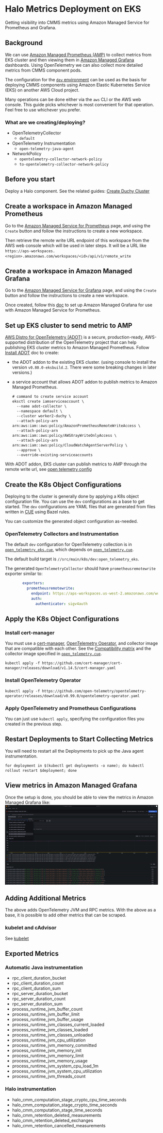 # Halo Metrics Deployment on EKS

Getting visibility into CMMS metrics using Amazon Managed Service for Prometheus
and Grafana.

## Background

We can use [Amazon Managed Prometheus (AMP)](https://aws.amazon.com/prometheus/)
to collect metrics from EKS cluster and then viewing them in
[Amazon Managed Grafana](https://aws.amazon.com/grafana/) dashboards. Using
OpenTelemetry we can also collect more detailed metrics from CMMS component
pods.

The configuration for the [`dev` environment](../../src/main/k8s/dev) can be
used as the basis for deploying CMMS components using Amazon Elastic Kubernetes
Service (EKS) on another AWS Cloud project.

Many operations can be done either via the `aws` CLI or the AWS web console.
This guide picks whichever is most convenient for that operation. Feel free to
use whichever you prefer.

### What are we creating/deploying?

*   OpenTelemetryCollector
    *   `default`
*   OpenTelemetry Instrumentation
    *   `open-telemetry-java-agent`
*   NetworkPolicy
    *   `opentelemetry-collector-network-policy`
    *   `to-opentelemetry-collector-network-policy`

## Before you start

Deploy a Halo component. See the related guides:
[Create Duchy Cluster](duchy-deployment.md)

## Create a workspace in Amazon Managed Prometheus

Go to the
[Amazon Managed Service for Prometheus](https://us-east-1.console.aws.amazon.com/prometheus/home?region=us-east-1#/)
page, and using the `Create` button and follow the instructions to create a new
workspace.

Then retrieve the remote write URL endpoint of this workspace from the AWS web
console which will be used in later steps. It will be a URL like
`https://aps-workspaces.<region>.amazonaws.com/workspaces/<id>/api/v1/remote_write`

## Create a workspace in Amazon Managed Grafana

Go to the
[Amazon Managed Service for Grafana](https://us-east-1.console.aws.amazon.com/grafana/home?region=us-east-1)
page, and using the `Create` button and follow the instructions to create a new
workspace.

Once created, follow this
[doc](https://docs.aws.amazon.com/prometheus/latest/userguide/AMP-onboard-amg.html)
to set up Amazon Managed Grafana for use with Amazon Managed Service for
Prometheus.

## Set up EKS cluster to send metric to AMP

[AWS Distro for OpenTelemetry (ADOT)](https://aws-otel.github.io/) is a secure,
production-ready, AWS-supported distribution of the OpenTelemetry project that
can help publishing EKS cluster metrics to Amazon Managed Prometheus. Follow
[Install ADOT](https://docs.aws.amazon.com/eks/latest/userguide/adot-manage.html#adot-install)
doc to create:

*   the ADOT addon to the existing EKS cluster. (using console to install the
    version `v0.80.0-eksbuild.2`. There were some breaking changes in later
    versions.)
*   a service account that allows ADOT addon to publish metrics to Amazon
    Managed Prometheus.

    ```shell
    # command to create service account
    eksctl create iamserviceaccount \
      --name adot-collector \
      --namespace default \
      --cluster worker2-duchy \
      --attach-policy-arn arn:aws:iam::aws:policy/AmazonPrometheusRemoteWriteAccess \
      --attach-policy-arn arn:aws:iam::aws:policy/AWSXrayWriteOnlyAccess \
      --attach-policy-arn arn:aws:iam::aws:policy/CloudWatchAgentServerPolicy \
      --approve \
      --override-existing-serviceaccounts
    ```

With ADOT addon, EKS cluster can publish metrics to AMP through the remote write
url, see [open telemetry config](#opentelemetry-collectors-and-instrumentation)

## Create the K8s Object Configurations

Deploying to the cluster is generally done by applying a K8s object
configuration file. You can use the `dev` configurations as a base to get
started. The `dev` configurations are YAML files that are generated from files
written in [CUE](https://cuelang.org/) using Bazel rules.

You can customize the generated object configuration as-needed.

### OpenTelemetry Collectors and Instrumentation

The default `dev` configuration for OpenTelemetry collection is in
[`open_telemetry_eks.cue`](../../src/main/k8s/dev/open_telemetry_eks.cue), which
depends on [`open_telemetry.cue`](../../src/main/k8s/open_telemetry.cue).

The default build target is `//src/main/k8s/dev:open_telemetry_eks`.

The generated `OpenTelemetryCollector` should have `prometheusremotewrite`
exporter similar to:

```yaml
        exporters:
          prometheusremotewrite:
            endpoint: https://aps-workspaces.us-west-2.amazonaws.com/workspaces/ws-65b9edc1-dda8-4037-8464-01eebe0e7651/api/v1/remote_write
            auth:
              authenticator: sigv4auth
```

## Apply the K8s Object Configurations

### Install cert-manager

You must use a [cert-manager](https://github.com/cert-manager/cert-manager/),
[OpenTelemetry Operator](https://github.com/open-telemetry/opentelemetry-operator/),
and collector image that are compatible with each other. See the
[Compatibility matrix](https://github.com/open-telemetry/opentelemetry-operator#compatibility-matrix)
and the collector image specified in
[`open_telemetry.cue`](../../src/main/k8s/open_telemetry.cue).

```shell
kubectl apply -f https://github.com/cert-manager/cert-manager/releases/download/v1.14.5/cert-manager.yaml
```

### Install OpenTelemetry Operator

```shell
kubectl apply -f https://github.com/open-telemetry/opentelemetry-operator/releases/download/v0.99.0/opentelemetry-operator.yaml
```

### Apply OpenTelemetry and Prometheus Configurations

You can just use `kubectl apply`, specifying the configuration files you created
in the previous step.

## Restart Deployments to Start Collecting Metrics

You will need to restart all the Deployments to pick up the Java agent
instrumentation.

```shell
for deployment in $(kubectl get deployments -o name); do kubectl rollout restart $deployment; done
```

## View metrics in Amazon Managed Grafana

Once the setup is done, you should be able to view the metrics in Amazon Managed
Grafana like: ![grafana](grafana.png)

## Adding Additional Metrics

The above adds OpenTelemetry JVM and RPC metrics. With the above as a base, it
is possible to add other metrics that can be scraped.

### kubelet and cAdvisor

See
[kubelet](https://cloud.google.com/stackdriver/docs/managed-prometheus/setup-managed#kubelet-metrics)

## Exported Metrics

### Automatic Java instrumentation

-   rpc_client_duration_bucket
-   rpc_client_duration_count
-   rpc_client_duration_sum
-   rpc_server_duration_bucket
-   rpc_server_duration_count
-   rpc_server_duration_sum
-   process_runtime_jvm_buffer_count
-   process_runtime_jvm_buffer_limit
-   process_runtime_jvm_buffer_usage
-   process_runtime_jvm_classes_current_loaded
-   process_runtime_jvm_classes_loaded
-   process_runtime_jvm_classes_unloaded
-   process_runtime_jvm_cpu_utilization
-   process_runtime_jvm_memory_committed
-   process_runtime_jvm_memory_init
-   process_runtime_jvm_memory_limit
-   process_runtime_jvm_memory_usage
-   process_runtime_jvm_system_cpu_load_1m
-   process_runtime_jvm_system_cpu_utilization
-   process_runtime_jvm_threads_count

### Halo instrumentation

-   halo_cmm_computation_stage_crypto_cpu_time_seconds
-   halo_cmm_computation_stage_crypto_time_seconds
-   halo_cmm_computation_stage_time_seconds
-   halo_cmm_retention_deleted_measurements
-   halo_cmm_retention_deleted_exchanges
-   halo_cmm_retention_cancelled_measurements
